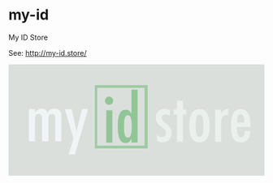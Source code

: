 # my-id
My ID Store

See: http://my-id.store/

![Alt text](https://github.com/donalstar/my-id/blob/master/assets/my-id-store.png?width=100 "Title")

